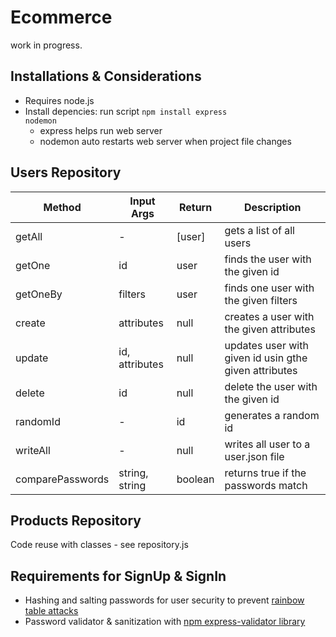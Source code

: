 # Ecommerce
work in progress. 

## Installations & Considerations

- Requires node.js
- Install depencies: run script <code>npm install express nodemon</code>
  - express helps run web server
  - nodemon auto restarts web server when project file changes

## Users Repository
Method | Input Args | Return | Description
------------ | ------------- | ------------- | ------------- 
getAll | - | [user] | gets a list of all users
getOne | id | user | finds the user with the given id
getOneBy | filters | user | finds one user with the given filters
create | attributes | null | creates a user with the given attributes
update | id, attributes | null | updates user with given id usin gthe given attributes
delete | id | null | delete the user with the given id
randomId | - | id | generates a random id
writeAll | - | null | writes all user to a user.json file
comparePasswords | string, string | boolean | returns true if the passwords match

## Products Repository
Code reuse with classes - see repository.js

## Requirements for SignUp & SignIn
- Hashing and salting passwords for user security to prevent [rainbow table attacks](https://bit.ly/3lIGyXn)
- Password validator & sanitization with [npm express-validator library](https://www.npmjs.com/package/express-validator)
 
